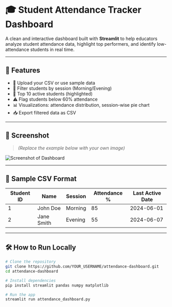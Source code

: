 # 🎓 Student Attendance Tracker Dashboard

A clean and interactive dashboard built with **Streamlit** to help educators analyze student attendance data, highlight top performers, and identify low-attendance students in real time.

---

## 🚀 Features

- 📁 Upload your CSV or use sample data
- 🎯 Filter students by session (Morning/Evening)
- 🏅 Top 10 active students (highlighted)
- ⚠️ Flag students below 60% attendance
- 📊 Visualizations: attendance distribution, session-wise pie chart
- 📥 Export filtered data as CSV

---

## 📸 Screenshot

> *(Replace the example below with your own image)*

![Screenshot of Dashboard](assets/dashboard_example.png)

---

## 📂 Sample CSV Format

| Student ID | Name       | Session | Attendance % | Last Active Date |
|------------|------------|---------|--------------|------------------|
| 1          | John Doe   | Morning | 85           | 2024-06-01       |
| 2          | Jane Smith | Evening | 55           | 2024-06-07       |

---

## 🛠️ How to Run Locally

```bash
# Clone the repository
git clone https://github.com/YOUR_USERNAME/attendance-dashboard.git
cd attendance-dashboard

# Install dependencies
pip install streamlit pandas numpy matplotlib

# Run the app
streamlit run attendance_dashboard.py
